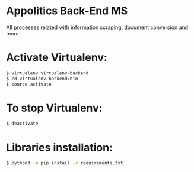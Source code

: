 # Appolitics Back-End MS
All processes related with information scraping, document conversion and more.

# Activate Virtualenv:
```sh
$ virtualenv virtualenv-backend
$ cd virtualenv-backend/bin
$ source activate
```

# To stop Virtualenv:
```sh
$ deactivate
```

# Libraries installation:
```sh
$ python3 -m pip install -r requirements.txt
```